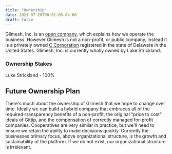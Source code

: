 ```yaml
---
title: "Ownership"
date: 2021-07-20T08:01:08-04:00
draft: false
---
```


Glimesh, Inc. is an [open company](/company/open-company), which explains how we operate the business. However Glimesh is not a non-profit, or public company, instead it is a privately owned [C Corporation](https://en.wikipedia.org/wiki/C_corporation) registered in the state of Delaware in the United States. Glimesh, Inc. is currently wholly owned by Luke Strickland.  

### Ownership Stakes 
Luke Strickland - 100%

## Future Ownership Plan
There's much about the ownership of Glimesh that we hope to change over time. Ideally we can build a hybrid company that embraces all of the required-transparency benefits of a non-profit, the original "price to cost" ideals of Gittip, and the compensation of correctly managed for-profit companies. Cooperatives are very similar in practice, but we'll need to ensure we retain the ability to make decisions quickly. Currently the businesses primary focus, above organizational structure, is the growth and sustainability of the platform. If we do not exist, our organizational structure is irrelevant. 